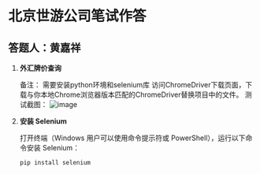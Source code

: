 # 北京世游公司笔试作答

## 答题人：黄嘉祥

1. **外汇牌价查询**

   备注：
   需要安装python环境和selenium库
   访问ChromeDriver下载页面，下载与你本地Chrome浏览器版本匹配的ChromeDriver替换项目中的文件。
   测试截图：
   ![image](https://github.com/JKerbin/HuangJiaxiang-Resolutions/assets/81380030/4bc24eb1-33ff-452b-b480-6bb1234ad2cc)

   

3. **安装 Selenium**

   打开终端（Windows 用户可以使用命令提示符或 PowerShell），运行以下命令安装 Selenium：

   ```bash
   pip install selenium
